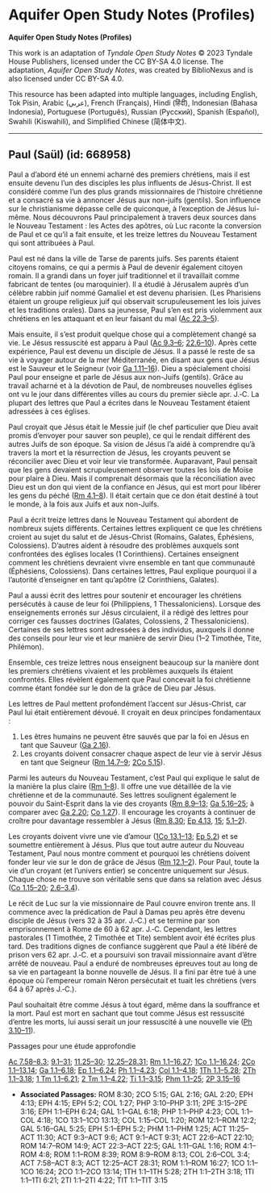 # Aquifer Open Study Notes (Profiles)

**Aquifer Open Study Notes (Profiles)**

This work is an adaptation of *Tyndale Open Study Notes* © 2023 Tyndale House Publishers, licensed under the CC BY\-SA 4\.0 license. The adaptation, *Aquifer Open Study Notes*, was created by BiblioNexus and is also licensed under CC BY\-SA 4\.0\.

This resource has been adapted into multiple languages, including English, Tok Pisin, Arabic (عربي), French (Français), Hindi (हिंदी), Indonesian (Bahasa Indonesia), Portuguese (Português), Russian (Русский), Spanish (Español), Swahili (Kiswahili), and Simplified Chinese (简体中文).



--------------------------------

## Paul (Saül) (id: 668958)

Paul a d’abord été un ennemi acharné des premiers chrétiens, mais il est ensuite devenu l’un des disciples les plus influents de Jésus\-Christ. Il est considéré comme l’un des plus grands missionnaires de l’histoire chrétienne et a consacré sa vie à annoncer Jésus aux non\-juifs (gentils). Son influence sur le christianisme dépasse celle de quiconque, à l’exception de Jésus lui\-même. Nous découvrons Paul principalement à travers deux sources dans le Nouveau Testament : les Actes des apôtres, où Luc raconte la conversion de Paul et ce qu’il a fait ensuite, et les treize lettres du Nouveau Testament qui sont attribuées à Paul.

Paul est né dans la ville de Tarse de parents juifs. Ses parents étaient citoyens romains, ce qui a permis à Paul de devenir également citoyen romain. Il a grandi dans un foyer juif traditionnel et il travaillait comme fabricant de tentes (ou maroquinier). Il a étudié à Jérusalem auprès d’un célèbre rabbin juif nommé Gamaliel et est devenu pharisien. (Les Pharisiens étaient un groupe religieux juif qui observait scrupuleusement les lois juives et les traditions orales). Dans sa jeunesse, Paul s’en est pris violemment aux chrétiens en les attaquant et en leur faisant du mal ([Ac 22\.3–5](https://ref.ly/Acts22:3-Acts22:5)).

Mais ensuite, il s’est produit quelque chose qui a complètement changé sa vie. Le Jésus ressuscité est apparu à Paul ([Ac 9\.3–6](https://ref.ly/Acts9:3-Acts9:6); [22\.6–10](https://ref.ly/Acts22:6-Acts22:10)). Après cette expérience, Paul est devenu un disciple de Jésus. Il a passé le reste de sa vie à voyager autour de la mer Méditerranée, en disant aux gens que Jésus est le Sauveur et le Seigneur (voir [Ga 1\.11–16](https://ref.ly/Gal1:11-Gal1:16)). Dieu a spécialement choisi Paul pour enseigne et parle de Jésus aux non\-Juifs (gentils). Grâce au travail acharné et à la dévotion de Paul, de nombreuses nouvelles églises ont vu le jour dans différentes villes au cours du premier siècle apr. J.‑C. La plupart des lettres que Paul a écrites dans le Nouveau Testament étaient adressées à ces églises.

Paul croyait que Jésus était le Messie juif (le chef particulier que Dieu avait promis d’envoyer pour sauver son peuple), ce qui le rendait différent des autres Juifs de son époque. Sa vision de Jésus l’a aidé à comprendre qu’à travers la mort et la résurrection de Jésus, les croyants peuvent se réconcilier avec Dieu et voir leur vie transformée. Auparavant, Paul pensait que les gens devaient scrupuleusement observer toutes les lois de Moïse pour plaire à Dieu. Mais il comprenait désormais que la réconciliation avec Dieu est un don qui vient de la confiance en Jésus, qui est mort pour libérer les gens du péché ([Rm 4\.1–8](https://ref.ly/Rom4:1-Rom4:8)). Il était certain que ce don était destiné à tout le monde, à la fois aux Juifs et aux non\-Juifs.

Paul a écrit treize lettres dans le Nouveau Testament qui abordent de nombreux sujets différents. Certaines lettres expliquent ce que les chrétiens croient au sujet du salut et de Jésus\-Christ (Romains, Galates, Éphésiens, Colossiens). D’autres aident à résoudre des problèmes auxquels sont confrontées des églises locales (1 Corinthiens). Certaines enseignent comment les chrétiens devraient vivre ensemble en tant que communauté (Éphésiens, Colossiens). Dans certaines lettres, Paul explique pourquoi il a l’autorité d’enseigner en tant qu’apôtre (2 Corinthiens, Galates).

Paul a aussi écrit des lettres pour soutenir et encourager les chrétiens persécutés à cause de leur foi (Philippiens, 1 Thessaloniciens). Lorsque des enseignements erronés sur Jésus circulaient, il a rédigé des lettres pour corriger ces fausses doctrines (Galates, Colossiens, 2 Thessaloniciens). Certaines de ses lettres sont adressées à des individus, auxquels il donne des conseils pour leur vie et leur manière de servir Dieu (1–2 Timothée, Tite, Philémon).

Ensemble, ces treize lettres nous enseignent beaucoup sur la manière dont les premiers chrétiens vivaient et les problèmes auxquels ils étaient confrontés. Elles révèlent également que Paul concevait la foi chrétienne comme étant fondée sur le don de la grâce de Dieu par Jésus.

Les lettres de Paul mettent profondément l’accent sur Jésus\-Christ, car Paul lui était entièrement dévoué. Il croyait en deux principes fondamentaux :

1. Les êtres humains ne peuvent être sauvés que par la foi en Jésus en tant que Sauveur ([Ga 2\.16](https://ref.ly/Gal2:16)).
2. Les croyants doivent consacrer chaque aspect de leur vie à servir Jésus en tant que Seigneur ([Rm 14\.7–9](https://ref.ly/Rom14:7-Rom14:9); [2Co 5\.15](https://ref.ly/2Cor5:15)).

Parmi les auteurs du Nouveau Testament, c’est Paul qui explique le salut de la manière la plus claire ([Rm 1–8](https://ref.ly/Rom1:1-Rom8:39)). Il offre une vue détaillée de la vie chrétienne et de la communauté. Ses lettres soulignent également le pouvoir du Saint\-Esprit dans la vie des croyants ([Rm 8\.9–13](https://ref.ly/Rom8:9-Rom8:13); [Ga 5\.16–25](https://ref.ly/Gal5:16-Gal5:25); à comparer avec [Ga 2\.20](https://ref.ly/Gal2:20); [Co 1\.27](https://ref.ly/Col1:27)). Il encourage les croyants à continuer de croître pour davantage ressembler à Jésus ([Rm 8\.30](https://ref.ly/Rom8:30); [Ep 4\.13](https://ref.ly/Eph4:13), [15](https://ref.ly/Eph4:15); [5\.1–2](https://ref.ly/Eph5:1-Eph5:2)).

Les croyants doivent vivre une vie d’amour ([1Co 13\.1–13](https://ref.ly/1Cor13:1-1Cor13:13); [Ep 5\.2](https://ref.ly/Eph5:2)) et se soumettre entièrement à Jésus. Plus que tout autre auteur du Nouveau Testament, Paul nous montre comment et pourquoi les chrétiens doivent fonder leur vie sur le don de grâce de Jésus ([Rm 12\.1–2](https://ref.ly/Rom12:1-Rom12:2)). Pour Paul, toute la vie d’un croyant (et l’univers entier) se concentre uniquement sur Jésus. Chaque chose ne trouve son véritable sens que dans sa relation avec Jésus ([Co 1\.15–20](https://ref.ly/Col1:15-Col1:20); [2\.6–3\.4](https://ref.ly/Col2:6-Col3:4)).

Le récit de Luc sur la vie missionnaire de Paul couvre environ trente ans. Il commence avec la prédication de Paul à Damas peu après être devenu disciple de Jésus (vers 32 à 35 apr. J.‑C.) et se termine par son emprisonnement à Rome de 60 à 62 apr. J.‑C. Cependant, les lettres pastorales (1 Timothée, 2 Timothée et Tite) semblent avoir été écrites plus tard. Des traditions dignes de confiance suggèrent que Paul a été libéré de prison vers 62 apr. J.‑C. et a poursuivi son travail missionnaire avant d’être arrêté de nouveau. Paul a enduré de nombreuses épreuves tout au long de sa vie en partageant la bonne nouvelle de Jésus. Il a fini par être tué à une époque où l’empereur romain Néron persécutait et tuait les chrétiens (vers 64 à 67 après J.‑C.).

Paul souhaitait être comme Jésus à tout égard, même dans la souffrance et la mort. Paul est mort en sachant que tout comme Jésus est ressuscité d’entre les morts, lui aussi serait un jour ressuscité à une nouvelle vie ([Ph 3\.10–11](https://ref.ly/Phil3:10-Phil3:11)).

Passages pour une étude approfondie

[Ac 7\.58–8\.3](https://ref.ly/Acts7:58-Acts8:3); [9\.1–31](https://ref.ly/Acts9:1-Acts9:31); [11\.25–30](https://ref.ly/Acts11:25-Acts11:30); [12\.25–28\.31](https://ref.ly/Acts12:25-Acts28:31); [Rm 1\.1–16\.27](https://ref.ly/Rom1:1-Rom16:27); [1Co 1\.1–16\.24](https://ref.ly/1Cor1:1-1Cor16:24); [2Co 1\.1–13\.14](https://ref.ly/2Cor1:1-2Cor13:14); [Ga 1\.1–6\.18](https://ref.ly/Gal1:1-Gal6:18); [Ep 1\.1–6\.24](https://ref.ly/Eph1:1-Eph6:24); [Ph 1\.1–4\.23](https://ref.ly/Phil1:1-Phil4:23); [Col 1\.1–4\.18](https://ref.ly/Col1:1-Col4:18); [1Th 1\.1–5\.28](https://ref.ly/1Thess1:1-1Thess5:28); [2Th 1\.1–3\.18](https://ref.ly/2Thess1:1-2Thess3:18); [1 Tm 1\.1–6\.21](https://ref.ly/1Tim1:1-1Tim6:21); [2 Tm 1\.1–4\.22](https://ref.ly/2Tim1:1-2Tim4:22); [Ti 1\.1–3\.15](https://ref.ly/Titus1:1-Titus3:15); [Phm 1\.1–25](https://ref.ly/Phlm1:1-Phlm1:25); [2P 3\.15–16](https://ref.ly/2Pet3:15-2Pet3:16)

* **Associated Passages:** ROM 8:30; 2CO 5:15; GAL 2:16; GAL 2:20; EPH 4:13; EPH 4:15; EPH 5:2; COL 1:27; PHP 3:10–PHP 3:11; 2PE 3:15–2PE 3:16; EPH 1:1–EPH 6:24; GAL 1:1–GAL 6:18; PHP 1:1–PHP 4:23; COL 1:1–COL 4:18; 1CO 13:1–1CO 13:13; COL 1:15–COL 1:20; ROM 12:1–ROM 12:2; GAL 5:16–GAL 5:25; EPH 5:1–EPH 5:2; PHM 1:1–PHM 1:25; ACT 11:25–ACT 11:30; ACT 9:3–ACT 9:6; ACT 9:1–ACT 9:31; ACT 22:6–ACT 22:10; ROM 14:7–ROM 14:9; ACT 22:3–ACT 22:5; GAL 1:11–GAL 1:16; ROM 4:1–ROM 4:8; ROM 1:1–ROM 8:39; ROM 8:9–ROM 8:13; COL 2:6–COL 3:4; ACT 7:58–ACT 8:3; ACT 12:25–ACT 28:31; ROM 1:1–ROM 16:27; 1CO 1:1–1CO 16:24; 2CO 1:1–2CO 13:14; 1TH 1:1–1TH 5:28; 2TH 1:1–2TH 3:18; 1TI 1:1–1TI 6:21; 2TI 1:1–2TI 4:22; TIT 1:1–TIT 3:15

